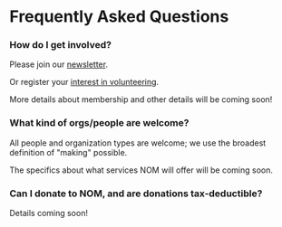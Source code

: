 # Frequently Asked Questions


### How do I get involved?

Please join our [newsletter](http://bit.ly/nom-newsletter).

Or register your [interest in
volunteering](https://docs.google.com/a/deliverydudes.com/forms/d/e/1FAIpQLSd9ua9baUOYVC30VOdK0-iCczc7QMufVSPK_btDiDcjR7y0ew/viewform).

More details about membership and other details will be coming soon!


### What kind of orgs/people are welcome?

All people and organization types are welcome; we use the broadest definition of "making" possible.

The specifics about what services NOM will offer will be coming soon.


### Can I donate to NOM, and are donations tax-deductible?

Details coming soon!

